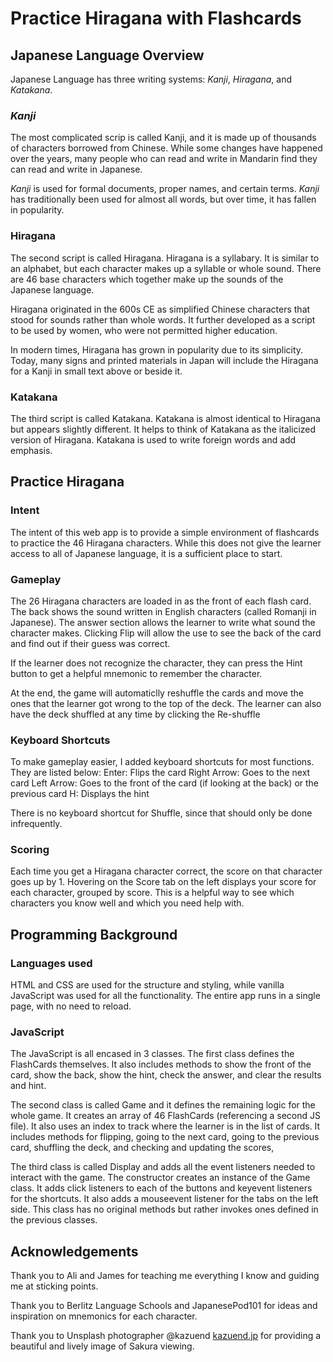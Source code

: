 # Practice Hiragana with Flashcards

## Japanese Language Overview
Japanese Language has three writing systems: *Kanji*, *Hiragana*, and *Katakana*.
### *Kanji*
The most complicated scrip is called Kanji, and it is made up of thousands of characters borrowed from Chinese. While some changes have happened over the years, many people who can read and write in Mandarin find they can read and write in Japanese.

*Kanji* is used for formal documents, proper names, and certain terms. *Kanji* has traditionally been used for almost all words, but over time, it has fallen in popularity. 

### Hiragana
The second script is called Hiragana. Hiragana is a syllabary. It is similar to an alphabet, but each character makes up a syllable or whole sound. There are 46 base characters which together make up the sounds of the Japanese language. 

Hiragana originated in the 600s CE as simplified Chinese characters that stood for sounds rather than whole words. It further developed as a script to be used by women, who were not permitted higher education. 

In modern times, Hiragana has grown in popularity due to its simplicity. Today, many signs and printed materials in Japan will include the Hiragana for a Kanji in small text above or beside it. 

### Katakana
The third script is called Katakana. Katakana is almost identical to Hiragana but appears slightly different. It helps to think of Katakana as the italicized version of Hiragana. Katakana is used to write foreign words and add emphasis. 

## Practice Hiragana 
### Intent
The intent of this web app is to provide a simple environment of flashcards to practice the 46 Hiragana characters. While this does not give the learner access to all of Japanese language, it is a sufficient place to start. 

### Gameplay
The 26 Hiragana characters are loaded in as the front of each flash card. The back shows the sound written in English characters (called Romanji in Japanese). The answer section allows the learner to write what sound the character makes. Clicking Flip will allow the use to see the back of the card and find out if their guess was correct.

If the learner does not recognize the character, they can press the Hint button to get a helpful mnemonic to remember the character.

At the end, the game will automaticlly reshuffle the cards and move the ones that the learner got wrong to the top of the deck. The learner can also have the deck shuffled at any time by clicking the Re-shuffle

### Keyboard Shortcuts
To make gameplay easier, I added keyboard shortcuts for most functions. They are listed below:
Enter: Flips the card
Right Arrow: Goes to the next card
Left Arrow: Goes to the front of the card (if looking at the back) or the previous card
H: Displays the hint

There is no keyboard shortcut for Shuffle, since that should only be done infrequently. 

### Scoring
Each time you get a Hiragana character correct, the score on that character goes up by 1. Hovering on the Score tab on the left displays your score for each character, grouped by score. This is a helpful way to see which characters you know well and which you need help with. 

## Programming Background
### Languages used
HTML and CSS are used for the structure and styling, while vanilla JavaScript was used for all the functionality. The entire app runs in a single page, with no need to reload. 

### JavaScript
The JavaScript is all encased in 3 classes. The first class defines the FlashCards themselves. It also includes methods to show the front of the card, show the back, show the hint, check the answer, and clear the results and hint.

The second class is called Game and it defines the remaining logic for the whole game. It creates an array of 46 FlashCards (referencing a second JS file). It also uses an index to track where the learner is in the list of cards. It includes methods for flipping, going to the next card, going to the previous card, shuffling the deck, and checking and updating the scores, 

The third class is called Display and adds all the event listeners needed to interact with the game. The constructor creates an instance of the Game class. It adds click listeners to each of the buttons and keyevent listeners for the shortcuts. It also adds a mouseevent listener for the tabs on the left side. This class has no original methods but rather invokes ones defined in the previous classes.

## Acknowledgements
Thank you to Ali and James for teaching me everything I know and guiding me at sticking points.

Thank you to Berlitz Language Schools and JapanesePod101 for ideas and inspiration on mnemonics for each character.

Thank you to Unsplash photographer @kazuend [kazuend.jp](kazuend.jp) for providing a beautiful and lively image of Sakura viewing.



